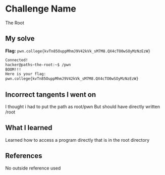 # Challenge Name
The Root

## My solve
**Flag:** `pwn.college{kvTn85OuppMhmJ9V42kVk_sM7M8.QX4cTO0wSOyMzNzEzW}`

```bash
Connected!
hacker@paths~the-root:~$ /pwn
BOOM!!!
Here is your flag:
pwn.college{kvTn85OuppMhmJ9V42kVk_sM7M8.QX4cTO0wSOyMzNzEzW}
```
## Incorrect tangents I went on
I thought i had to put the path as root/pwn
But should have directly written /root

## What I learned
Learned how to access a program directly that is in the root directory

## References 
No outside reference used
